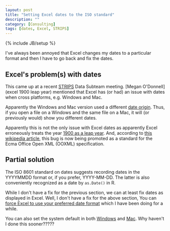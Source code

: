 ```yaml
---
layout: post
title: "Setting Excel dates to the ISO standard"
description: ""
category: [Consulting]
tags: [dates, Excel, STRIPS]
---
```

{% include JB/setup %}

I've always been annoyed that Excel changes my dates to a particular format and
then I have to go back and fix the dates. 

## Excel's problem(s) with dates

This came up at a recent [STRIPS](https://www.nrem.iastate.edu/research/STRIPS/)
Data Subteam meeting. 
[Megan O'Donnell](excel 1900 leap year)
mentioned that Excel has (or had) an issue with dates when cross platforms, 
e.g. Windows and Mac.

Apparently the Windows and Mac version used a different 
[date origin](https://support.microsoft.com/en-us/help/214330/differences-between-the-1900-and-the-1904-date-system-in-excel). 
Thus, if you open a file on a Windows and the same file on a Mac, it will 
(or previously would) show you different dates. 

Apparently this is not the only issue with Excel dates as apparently Excel
erroneously treats the year 
[1900 as a leap year](https://support.microsoft.com/en-us/help/214326/excel-incorrectly-assumes-that-the-year-1900-is-a-leap-year). 
And, according to 
[this wikipedia article](https://en.wikipedia.org/wiki/Leap_year_bug), 
this bug is now being promoted as a standard for the
Ecma Office Open XML (OOXML) specification.


## Partial solution

The ISO 8601 standard on dates suggests recording dates in the YYYYMMDD format
or, if you prefer, YYYY-MM-DD. 
The latter is also conveniently recognized as a date by `as.Date()` in R.

While I don't have a fix for the previous section,
we can at least fix dates as displayed in Excel. 
Well, I don't have a fix for the above section, 
You can 
[force Excel to use your preferred date format](https://www.extendoffice.com/documents/excel/4165-excel-convert-mm-dd-yyyy-to-yyyymmdd.html)
which I have been doing for a while.

You can also set the system default in both 
[Windows](https://superuser.com/questions/989370/how-to-make-date-yyyy-mm-dd-iso-8601-the-default-in-excel) and 
[Mac](https://apple.stackexchange.com/questions/308056/how-to-set-system-short-date-to-iso-format-yyyy-mm-dd-in-high-sierra).
Why haven't I done this sooner?????

